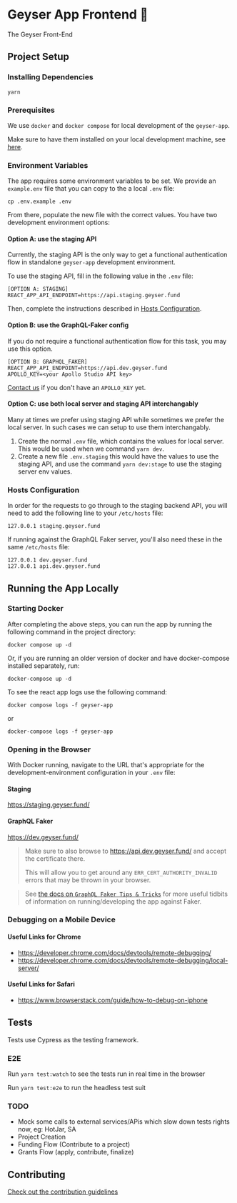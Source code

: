 # Geyser App Frontend 🌊

The Geyser Front-End

## Project Setup

### Installing Dependencies

```shell
yarn
```

### Prerequisites

We use `docker` and `docker compose` for local development of the `geyser-app`.

Make sure to have them installed on your local development machine, see [here](https://docs.docker.com/get-docker/).

### Environment Variables

The app requires some environment variables to be set. We provide an `example.env` file that you can copy to the a local `.env` file:

```shell
cp .env.example .env
```

From there, populate the new file with the correct values. You have two development environment options:

#### Option A: use the staging API

Currently, the staging API is the only way to get a functional authentication flow in standalone `geyser-app` development environment.

To use the staging API, fill in the following value in the `.env` file:

```shell
[OPTION A: STAGING]
REACT_APP_API_ENDPOINT=https://api.staging.geyser.fund
```

Then, complete the instructions described in [Hosts Configuration](#hosts-configuration).

#### Option B: use the GraphQL-Faker config

If you do not require a functional authentication flow for this task, you may use this option.

```shell
[OPTION B: GRAPHQL_FAKER]
REACT_APP_API_ENDPOINT=https://api.dev.geyser.fund
APOLLO_KEY=<your Apollo Studio API key>
```

[Contact us](email:admin@geyser.fund) if you don't have an `APOLLO_KEY` yet.

#### Option C: use both local server and staging API interchangably

Many at times we prefer using staging API while sometimes we prefer the local server. In such cases we can setup to use them interchangably.

1. Create the normal `.env` file, which contains the values for local server. This would be used when we command `yarn dev`.
2. Create a new file `.env.staging` this would have the values to use the staging API, and use the command `yarn dev:stage` to use the staging server env values.

### Hosts Configuration

In order for the requests to go through to the staging backend API, you will need to add the following line to your `/etc/hosts` file:

```shell
127.0.0.1 staging.geyser.fund
```

If running against the GraphQL Faker server, you'll also need these in the same `/etc/hosts` file:

```shell
127.0.0.1 dev.geyser.fund
127.0.0.1 api.dev.geyser.fund
```

## Running the App Locally

### Starting Docker

After completing the above steps, you can run the app by running the following command in the project directory:

```shell
docker compose up -d
```

Or, if you are running an older version of docker and have docker-compose installed separately, run:

```shell
docker-compose up -d
```

To see the react app logs use the following command:

```shell
docker compose logs -f geyser-app
```

or

```shell
docker-compose logs -f geyser-app
```

### Opening in the Browser

With Docker running, navigate to the URL that's appropriate for the development-environment configuration in your `.env` file:

#### Staging

<https://staging.geyser.fund/>

#### GraphQL Faker

<https://dev.geyser.fund/>

> Make sure to also browse to <https://api.dev.geyser.fund/> and accept the certificate there.
>
> This will allow you to get around any `ERR_CERT_AUTHORITY_INVALID` errors that may be thrown in your browser.

> See [the docs on `GraphQL Faker Tips & Tricks`](./docs/faker/TipsAndTricks.md) for more useful tidbits of information on running/developing the app against Faker.

### Debugging on a Mobile Device

#### Useful Links for Chrome

- <https://developer.chrome.com/docs/devtools/remote-debugging/>
- <https://developer.chrome.com/docs/devtools/remote-debugging/local-server/>

#### Useful Links for Safari

- <https://www.browserstack.com/guide/how-to-debug-on-iphone>

## Tests

Tests use Cypress as the testing framework.

### E2E

Run `yarn test:watch` to see the tests run in real time in the browser

Run `yarn test:e2e` to run the headless test suit

### TODO

- Mock some calls to external services/APis which slow down tests rights now, eg: HotJar, SA
- Project Creation
- Funding Flow (Contribute to a project)
- Grants Flow (apply, contribute, finalize)

## Contributing

[Check out the contribution guidelines](/CONTRIBUTING.md)
